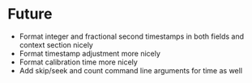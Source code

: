 # Future
* Format integer and fractional second timestamps in both fields and context section nicely
* Format timestamp adjustment more nicely
* Format calibration time more nicely
* Add skip/seek and count command line arguments for time as well
